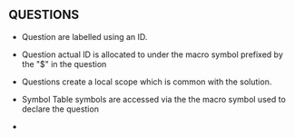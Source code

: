 ﻿## QUESTIONS
- Question are labelled using an ID. 

- Question actual ID is allocated to under the macro symbol prefixed by the "$" in the question

- Questions create a local scope which is common with the solution.

- Symbol Table symbols are accessed via the the macro symbol used to declare the question
-   



